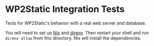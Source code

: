 # WP2Static Integration Tests

Tests for WP2Static's behavior with a real web server and database.

You will need to set up [Nix](https://nixos.org/learn.html) and [direnv](https://direnv.net/docs/installation.html). Then restart your shell and run `direnv allow` from this directory. Nix will install the dependencies.
